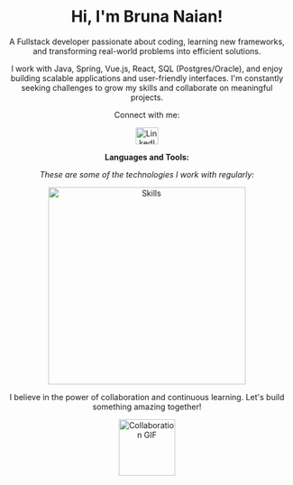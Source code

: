 <h1 align="center">Hi, I'm Bruna Naian!</h1>

<p align="center">A Fullstack developer passionate about coding, learning new frameworks, and transforming real-world problems into efficient solutions.</p>

<p align="center">I work with Java, Spring, Vue.js, React, SQL (Postgres/Oracle), and enjoy building scalable applications and user-friendly interfaces. I'm constantly seeking challenges to grow my skills and collaborate on meaningful projects.</p>

<p align="center">Connect with me:</p>

<p align="center">
  <a href="https://www.linkedin.com/in/bruna-naian-moreira-lima-garcia-9293a123a/" target="_blank">
    <img align="center" src="https://raw.githubusercontent.com/rahuldkjain/github-profile-readme-generator/master/src/images/icons/Social/linked-in-alt.svg" alt="LinkedIn - Bruna Naian" height="30" width="40" />
  </a>
</p>

<p align="center"><strong>Languages and Tools:</strong></p>
<p align="center"><em>These are some of the technologies I work with regularly:</em></p>

<p align="center">
  <img src="https://skillicons.dev/icons?i=java,vue,react,postgres,oracle,git,linux" alt="Skills" width="350" />
</p>

<p align="center">I believe in the power of collaboration and continuous learning. Let's build something amazing together!</p>

<p align="center">
  <img src="https://user-images.githubusercontent.com/74038190/226127923-0e8b7792-7b3c-462b-951b-63c96ba1a5af.gif" alt="Collaboration GIF" width="100" />
</p>
